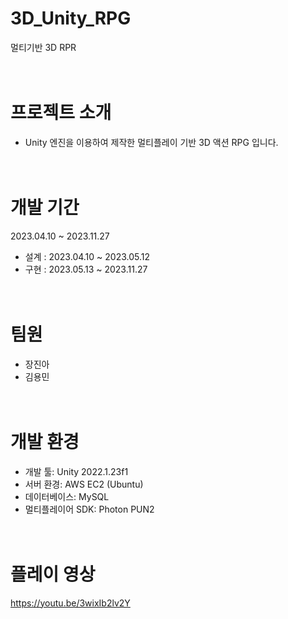 
# 3D_Unity_RPG
멀티기반 3D RPR
<br/><br/><br/>

# 프로젝트 소개
- Unity 엔진을 이용하여 제작한 멀티플레이 기반 3D 액션 RPG 입니다.
<br/><br/><br/>

# 개발 기간
2023.04.10 ~ 2023.11.27
- 설계 : 2023.04.10 ~ 2023.05.12
- 구현 : 2023.05.13 ~ 2023.11.27
<br/><br/><br/>

# 팀원
- 장진아
- 김용민
<br/><br/><br/>

# 개발 환경
- 개발 툴: Unity 2022.1.23f1
- 서버 환경: AWS EC2 (Ubuntu)
- 데이터베이스: MySQL
- 멀티플레이어 SDK: Photon PUN2
<br/><br/><br/>

# 플레이 영상
https://youtu.be/3wixIb2lv2Y
